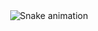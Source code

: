 <div align="center">
  <img src="https://profile-readme-generator.com/assets/snake.svg" alt="Snake animation" />
</div>


    
